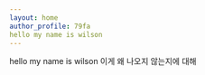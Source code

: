```yaml
---
layout: home
author_profile: 79fa
hello my name is wilson
---
```

hello my name is wilson
이게 왜 나오지 않는지에 대해 
